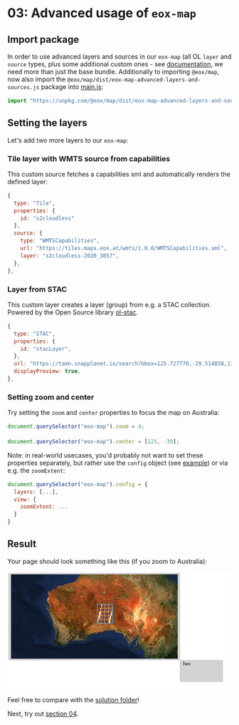 # 03: Advanced usage of `eox-map`

## Import package

In order to use advanced layers and sources in our `eox-map` (all OL `layer` and `source` types, plus some additional custom ones - see [documentation](https://eox-a.github.io/EOxElements/?path=/docs/elements-eox-map--docs), we need more than just the base bundle.
Additionally to importing `@eox/map`, now also import the `@eox/map/dist/eox-map-advanced-layers-and-sources.js` package into [main.js](./main.js):

```js
import "https://unpkg.com/@eox/map/dist/eox-map-advanced-layers-and-sources.js";
```

## Setting the layers

Let's add two more layers to our `eox-map`:

### Tile layer with WMTS source from capabilities

This custom source fetches a capabilities xml and automatically renders the defined layer:

```js
{
  type: "Tile",
  properties: {
    id: "s2cloudless"
  },
  source: {
    type: "WMTSCapabilities",
    url: "https://tiles.maps.eox.at/wmts/1.0.0/WMTSCapabilities.xml",
    layer: "s2cloudless-2020_3857",
  },
},
```

### Layer from STAC

This custom layer creates a layer (group) from e.g. a STAC collection. Powered by the Open Source library [ol-stac](https://github.com/m-mohr/ol-stac).

```js
{
  type: "STAC",
  properties: {
    id: "stacLayer",
  },
  url: "https://tamn.snapplanet.io/search?bbox=125.727770,-29.514858,133.412707,-23.673395&collections=S2&datetime=2024-06-18T00:00:00Z",
  displayPreview: true,
},
```

### Setting zoom and center

Try setting the `zoom` and `center` properties to focus the map on Australia:

```js
document.querySelector("eox-map").zoom = 4;

document.querySelector("eox-map").center = [125, -30];
```

Note: in real-world usecases, you'd probably not want to set these properties separately, but rather use the `config` object (see [example](https://eox-a.github.io/EOxElements/?path=/story/elements-eox-map--config-object)) or via e.g. the `zoomExtent`:

```js
document.querySelector("eox-map").config = {
  layers: [...],
  view: {
    zoomExtent: ...
  }
}

```

## Result

Your page should look something like this (if you zoom to Australia):

![](../screenshots/03.png)

Feel free to compare with the [solution folder](./solution/)!

Next, try out [section 04](../04%20eox-layercontrol/README.md).
